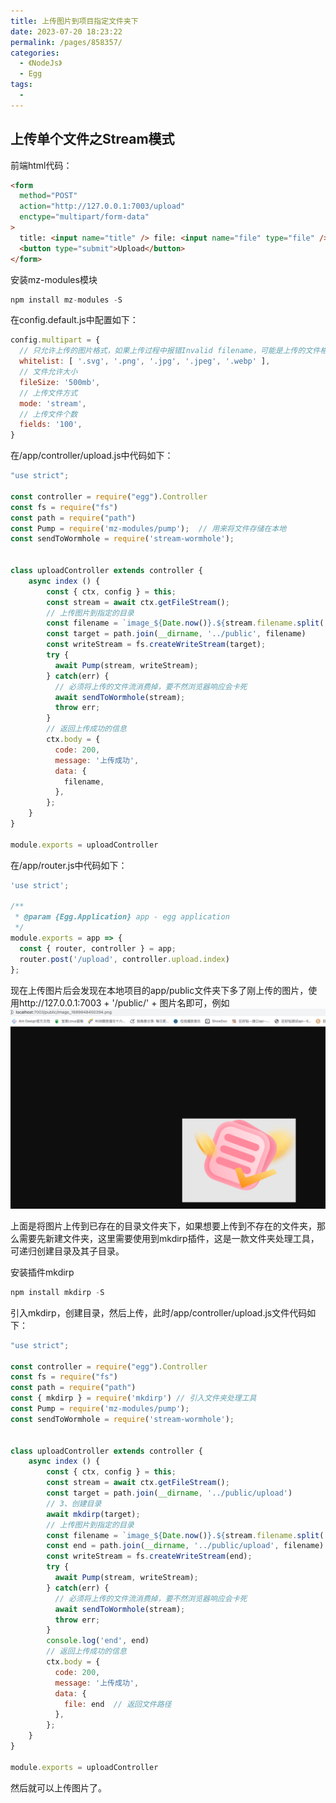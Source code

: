 ```yaml
---
title: 上传图片到项目指定文件夹下
date: 2023-07-20 18:23:22
permalink: /pages/858357/
categories:
  - 《NodeJs》
  - Egg
tags:
  - 
---
```

## 上传单个文件之Stream模式
前端html代码：
```html
<form
  method="POST"
  action="http://127.0.0.1:7003/upload"
  enctype="multipart/form-data"
>
  title: <input name="title" /> file: <input name="file" type="file" />
  <button type="submit">Upload</button>
</form>
```

安装mz-modules模块
```js
npm install mz-modules -S
````
在config.default.js中配置如下：
```js
config.multipart = {
  // 只允许上传的图片格式，如果上传过程中报错Invalid filename，可能是上传的文件格式不在白名单中，如果是上传excel文件，则白名单中可添加'.xlsx'
  whitelist: [ '.svg', '.png', '.jpg', '.jpeg', '.webp' ],
  // 文件允许大小
  fileSize: '500mb',
  // 上传文件方式
  mode: 'stream',
  // 上传文件个数
  fields: '100',
}
```
在/app/controller/upload.js中代码如下：
```js
"use strict";

const controller = require("egg").Controller
const fs = require("fs")
const path = require("path")
const Pump = require('mz-modules/pump');  // 用来将文件存储在本地
const sendToWormhole = require('stream-wormhole');


class uploadController extends controller {
	async index () {
		const { ctx, config } = this;
		const stream = await ctx.getFileStream();
		// 上传图片到指定的目录
		const filename = `image_${Date.now()}.${stream.filename.split('.').pop()}`;
		const target = path.join(__dirname, '../public', filename)
		const writeStream = fs.createWriteStream(target);
		try {
		  await Pump(stream, writeStream);
		} catch(err) {
		  // 必须将上传的文件流消费掉，要不然浏览器响应会卡死
		  await sendToWormhole(stream);
		  throw err;
		}
		// 返回上传成功的信息
		ctx.body = {
		  code: 200,
		  message: '上传成功',
		  data: {
		    filename,
		  },
		};
	}
}

module.exports = uploadController
```

在/app/router.js中代码如下：
```js
'use strict';

/**
 * @param {Egg.Application} app - egg application
 */
module.exports = app => {
  const { router, controller } = app;
  router.post('/upload', controller.upload.index)
};
```
现在上传图片后会发现在本地项目的app/public文件夹下多了刚上传的图片，使用http://127.0.0.1:7003 + '/public/' + 图片名即可，例如
![](./imgs/1.png)

上面是将图片上传到已存在的目录文件夹下，如果想要上传到不存在的文件夹，那么需要先新建文件夹，这里需要使用到mkdirp插件，这是一款文件夹处理工具，可递归创建目录及其子目录。

安装插件mkdirp
```js
npm install mkdirp -S
```
引入mkdirp，创建目录，然后上传，此时/app/controller/upload.js文件代码如下：
```js
"use strict";

const controller = require("egg").Controller
const fs = require("fs")
const path = require("path")
const { mkdirp } = require('mkdirp') // 引入文件夹处理工具
const Pump = require('mz-modules/pump');
const sendToWormhole = require('stream-wormhole');


class uploadController extends controller {
	async index () {
		const { ctx, config } = this;
		const stream = await ctx.getFileStream();
		const target = path.join(__dirname, '../public/upload')
		// 3、创建目录
		await mkdirp(target);
		// 上传图片到指定的目录
		const filename = `image_${Date.now()}.${stream.filename.split('.').pop()}`;
		const end = path.join(__dirname, '../public/upload', filename)
		const writeStream = fs.createWriteStream(end);
		try {
		  await Pump(stream, writeStream);
		} catch(err) {
		  // 必须将上传的文件流消费掉，要不然浏览器响应会卡死
		  await sendToWormhole(stream);
		  throw err;
		}
		console.log('end', end)
		// 返回上传成功的信息
		ctx.body = {
		  code: 200,
		  message: '上传成功',
		  data: {
		    file: end  // 返回文件路径
		  },
		};
	}
}

module.exports = uploadController
```
然后就可以上传图片了。